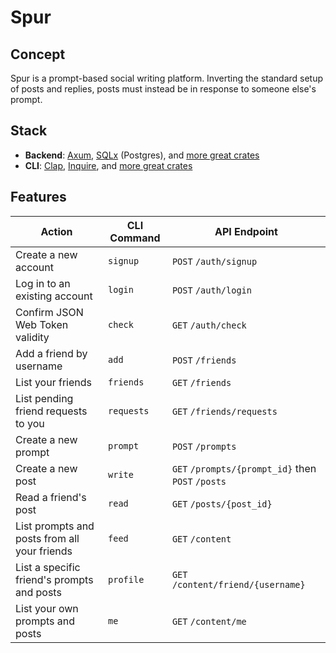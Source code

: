 # Spur

## Concept

Spur is a prompt-based social writing platform. Inverting the standard setup of posts and replies, posts must instead be in response to someone else's prompt.

## Stack

- **Backend**: [Axum](https://github.com/tokio-rs/axum), [SQLx](https://github.com/launchbadge/sqlx) (Postgres), and [more great crates](spur-api/Cargo.toml)
- **CLI**: [Clap](https://github.com/clap-rs/clap), [Inquire](https://github.com/mikaelmello/inquire), and [more great crates](spur-cli/Cargo.toml)

## Features

| Action | CLI Command | API Endpoint |
| - | - |  - |
| Create a new account | `signup` | `POST` `/auth/signup` |
| Log in to an existing account | `login` | `POST` `/auth/login` |
| Confirm JSON Web Token validity | `check` | `GET` `/auth/check` |
| Add a friend by username | `add` | `POST` `/friends` |
| List your friends | `friends` | `GET` `/friends` |
| List pending friend requests to you | `requests` | `GET` `/friends/requests` |
| Create a new prompt | `prompt` | `POST` `/prompts` |
| Create a new post | `write` | `GET` `/prompts/{prompt_id}` then `POST` `/posts` |
| Read a friend's post | `read` | `GET` `/posts/{post_id}` |
| List prompts and posts from all your friends | `feed` | `GET` `/content` |
| List a specific friend's prompts and posts | `profile` | `GET` `/content/friend/{username}` |
| List your own prompts and posts | `me` | `GET` `/content/me` |
